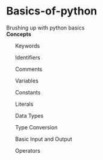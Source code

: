 # Basics-of-python
<html>
<body>
<p> 
Brushing up with python basics<br>
<b>Concepts</b>

<ul>Keywords</ul>
<ul>Identifiers</ul>
<ul>Comments</ul>
<ul>Variables</ul>
<ul>Constants</ul>
<ul>Literals</ul>
<ul>Data Types</ul>
<ul>Type Conversion</ul>
<ul>Basic Input and Output</ul>
<ul>Operators</ul>
</p>
</body>
</html>
